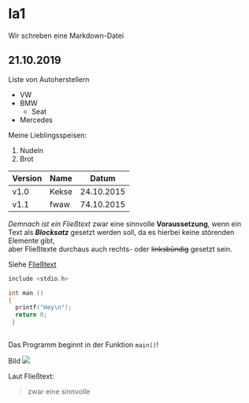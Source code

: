 # la1

Wir schreben eine Markdown-Datei
## 21.10.2019

Liste von Autoherstellern
* VW
* BMW
  * Seat
* Mercedes

Meine Lieblingsspeisen:
1) Nudeln
2) Brot

 Version | Name | Datum 
 -------------------- | --------- | ----------------- 
 v1.0| Kekse | 24.10.2015 
 v1.1| fwaw | 74.10.2015 

*Demnach ist ein Fließtext* zwar eine sinnvolle **Voraussetzung**, wenn ein Text als ***Blocksatz*** gesetzt werden soll, da es hierbei keine störenden Elemente gibt,  
aber Fließtexte durchaus auch rechts- oder ~~linksbündig~~ gesetzt sein.

Siehe [Fließtext](https://wortwuchs.net/fliesstext/)

```C
include <stdio.h>

int man ()
{
  printf("Hey\n");
  return 0;
 }
 
 ```
 
 Das Programm beginnt in der Funktion `main()`!
 
 Bild ![](https://wortwuchs.net/wp-content/uploads/2015/01/blocksatz-fliesstext.jpg)
 
 Laut Fließtext:
 > zwar eine sinnvolle
